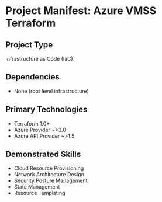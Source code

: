 # Project Manifest: Azure VMSS Terraform

## Project Type
Infrastructure as Code (IaC)

## Dependencies
- None (root level infrastructure)

## Primary Technologies
- Terraform 1.0+
- Azure Provider ~>3.0
- Azure API Provider ~>1.5

## Demonstrated Skills
- Cloud Resource Provisioning
- Network Architecture Design
- Security Posture Management
- State Management
- Resource Templating